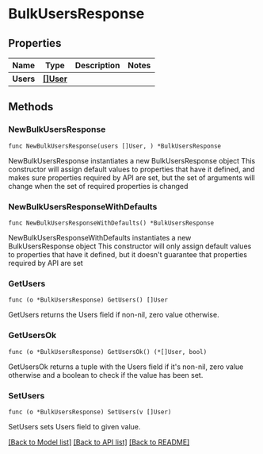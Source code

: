 # BulkUsersResponse

## Properties

Name | Type | Description | Notes
------------ | ------------- | ------------- | -------------
**Users** | [**[]User**](User.md) |  | 

## Methods

### NewBulkUsersResponse

`func NewBulkUsersResponse(users []User, ) *BulkUsersResponse`

NewBulkUsersResponse instantiates a new BulkUsersResponse object
This constructor will assign default values to properties that have it defined,
and makes sure properties required by API are set, but the set of arguments
will change when the set of required properties is changed

### NewBulkUsersResponseWithDefaults

`func NewBulkUsersResponseWithDefaults() *BulkUsersResponse`

NewBulkUsersResponseWithDefaults instantiates a new BulkUsersResponse object
This constructor will only assign default values to properties that have it defined,
but it doesn't guarantee that properties required by API are set

### GetUsers

`func (o *BulkUsersResponse) GetUsers() []User`

GetUsers returns the Users field if non-nil, zero value otherwise.

### GetUsersOk

`func (o *BulkUsersResponse) GetUsersOk() (*[]User, bool)`

GetUsersOk returns a tuple with the Users field if it's non-nil, zero value otherwise
and a boolean to check if the value has been set.

### SetUsers

`func (o *BulkUsersResponse) SetUsers(v []User)`

SetUsers sets Users field to given value.



[[Back to Model list]](../README.md#documentation-for-models) [[Back to API list]](../README.md#documentation-for-api-endpoints) [[Back to README]](../README.md)


